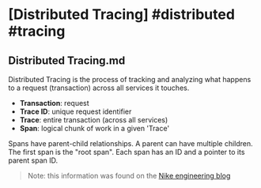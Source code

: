 # [Distributed Tracing] #distributed #tracing

## Distributed Tracing.md

Distributed Tracing is the process of tracking and analyzing what happens to a request (transaction) across all services it touches.

- **Transaction**: request
- **Trace ID**: unique request identifier
- **Trace**: entire transaction (across all services)
- **Span**: logical chunk of work in a given 'Trace'

Spans have parent-child relationships. A parent can have multiple children. The first span is the "root span". Each span has an ID and a pointer to its parent span ID.

> Note: this information was found on the [Nike engineering blog](https://medium.com/nikeengineering/hit-the-ground-running-with-distributed-tracing-core-concepts-ff5ad47c7058)

